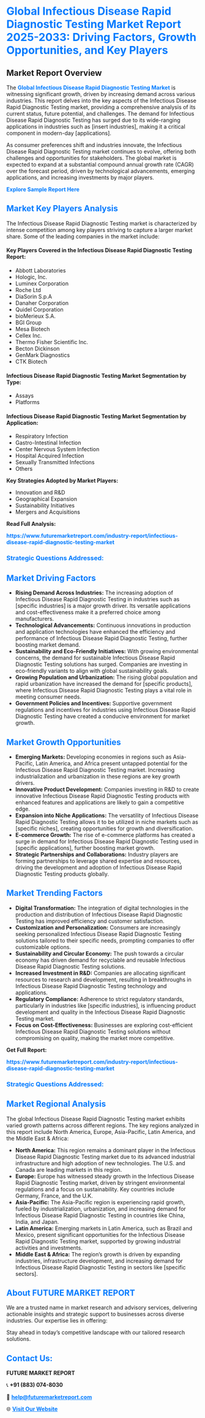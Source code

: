 <h1 style="color: #007BFF;">Global Infectious Disease Rapid Diagnostic Testing Market Report 2025-2033: Driving Factors, Growth Opportunities, and Key Players</h1>

<section id="overview">
<h2>Market Report Overview</h2>
<p>The <a href="https://www.futuremarketreport.com/industry-report/infectious-disease-rapid-diagnostic-testing-market" style="color: #007BFF; text-decoration: none;"><strong>Global Infectious Disease Rapid Diagnostic Testing Market</strong></a> is witnessing significant growth, driven by increasing demand across various industries. This report delves into the key aspects of the Infectious Disease Rapid Diagnostic Testing market, providing a comprehensive analysis of its current status, future potential, and challenges. The demand for Infectious Disease Rapid Diagnostic Testing has surged due to its wide-ranging applications in industries such as [insert industries], making it a critical component in modern-day [applications].</p>
<p>As consumer preferences shift and industries innovate, the Infectious Disease Rapid Diagnostic Testing market continues to evolve, offering both challenges and opportunities for stakeholders. The global market is expected to expand at a substantial compound annual growth rate (CAGR) over the forecast period, driven by technological advancements, emerging applications, and increasing investments by major players.</p>
</section>

<section id="overview">
<p><a href="https://www.futuremarketreport.com/request-sample/reportId=79347" style="color: #007BFF; text-decoration: none;"><strong>Explore Sample Report Here</strong></a></p>
</section>

<section id="key-players">
<h2 style="color: #007BFF;">Market Key Players Analysis</h2>
<p>The Infectious Disease Rapid Diagnostic Testing market is characterized by intense competition among key players striving to capture a larger market share. Some of the leading companies in the market include:</p>
<h4>Key Players Covered in the Infectious Disease Rapid Diagnostic Testing Report:</h4>
<ul><li>Abbott Laboratories</li><li>Hologic, Inc.</li><li>Luminex Corporation</li><li>Roche Ltd</li><li>DiaSorin S.p.A</li><li>Danaher Corporation</li><li>Quidel Corporation</li><li>bioMerieux S.A.</li><li>BGI Group</li><li>Mesa Biotech</li><li>Cellex Inc.</li><li>Thermo Fisher Scientific Inc.</li><li>Becton Dickinson</li><li>GenMark Diagnostics</li><li>CTK Biotech</li></ul>
<h4>Infectious Disease Rapid Diagnostic Testing Market Segmentation by Type:</h4>
<ul><li>Assays</li><li>Platforms</li></ul>

<h4>Infectious Disease Rapid Diagnostic Testing Market Segmentation by Application:</h4>
<ul><li>Respiratory Infection</li><li>Gastro-Intestinal Infection</li><li>Center Nervous System Infection</li><li>Hospital Acquired Infection</li><li>Sexually Transmitted Infections</li><li>Others</li></ul>
<p><strong>Key Strategies Adopted by Market Players:</strong></p>
<ul>
<li>Innovation and R&D</li>
<li>Geographical Expansion</li>
<li>Sustainability Initiatives</li>
<li>Mergers and Acquisitions</li>
</ul>
</section>

<section>
<p><strong>Read Full Analysis: </strong></p><a href="https://www.futuremarketreport.com/industry-report/infectious-disease-rapid-diagnostic-testing-market" style="color: #007BFF; text-decoration: none;"><strong>https://www.futuremarketreport.com/industry-report/infectious-disease-rapid-diagnostic-testing-market</strong></a>
<h3 style="color: #007BFF;">Strategic Questions Addressed:</h3>
</section>

<section id="driving-factors">
<h2 style="color: #007BFF;">Market Driving Factors</h2>
<ul>
<li><strong>Rising Demand Across Industries:</strong> The increasing adoption of Infectious Disease Rapid Diagnostic Testing in industries such as [specific industries] is a major growth driver. Its versatile applications and cost-effectiveness make it a preferred choice among manufacturers.</li>
<li><strong>Technological Advancements:</strong> Continuous innovations in production and application technologies have enhanced the efficiency and performance of Infectious Disease Rapid Diagnostic Testing, further boosting market demand.</li>
<li><strong>Sustainability and Eco-Friendly Initiatives:</strong> With growing environmental concerns, the demand for sustainable Infectious Disease Rapid Diagnostic Testing solutions has surged. Companies are investing in eco-friendly variants to align with global sustainability goals.</li>
<li><strong>Growing Population and Urbanization:</strong> The rising global population and rapid urbanization have increased the demand for [specific products], where Infectious Disease Rapid Diagnostic Testing plays a vital role in meeting consumer needs.</li>
<li><strong>Government Policies and Incentives:</strong> Supportive government regulations and incentives for industries using Infectious Disease Rapid Diagnostic Testing have created a conducive environment for market growth.</li>
</ul>
</section>

<section id="growth-opportunities">
<h2 style="color: #007BFF;">Market Growth Opportunities</h2>
<ul>
<li><strong>Emerging Markets:</strong> Developing economies in regions such as Asia-Pacific, Latin America, and Africa present untapped potential for the Infectious Disease Rapid Diagnostic Testing market. Increasing industrialization and urbanization in these regions are key growth drivers.</li>
<li><strong>Innovative Product Development:</strong> Companies investing in R&D to create innovative Infectious Disease Rapid Diagnostic Testing products with enhanced features and applications are likely to gain a competitive edge.</li>
<li><strong>Expansion into Niche Applications:</strong> The versatility of Infectious Disease Rapid Diagnostic Testing allows it to be utilized in niche markets such as [specific niches], creating opportunities for growth and diversification.</li>
<li><strong>E-commerce Growth:</strong> The rise of e-commerce platforms has created a surge in demand for Infectious Disease Rapid Diagnostic Testing used in [specific applications], further boosting market growth.</li>
<li><strong>Strategic Partnerships and Collaborations:</strong> Industry players are forming partnerships to leverage shared expertise and resources, driving the development and adoption of Infectious Disease Rapid Diagnostic Testing products globally.</li>
</ul>
</section>

<section id="trending-factors">
<h2 style="color: #007BFF;">Market Trending Factors</h2>
<ul>
<li><strong>Digital Transformation:</strong> The integration of digital technologies in the production and distribution of Infectious Disease Rapid Diagnostic Testing has improved efficiency and customer satisfaction.</li>
<li><strong>Customization and Personalization:</strong> Consumers are increasingly seeking personalized Infectious Disease Rapid Diagnostic Testing solutions tailored to their specific needs, prompting companies to offer customizable options.</li>
<li><strong>Sustainability and Circular Economy:</strong> The push towards a circular economy has driven demand for recyclable and reusable Infectious Disease Rapid Diagnostic Testing solutions.</li>
<li><strong>Increased Investment in R&D:</strong> Companies are allocating significant resources to research and development, resulting in breakthroughs in Infectious Disease Rapid Diagnostic Testing technology and applications.</li>
<li><strong>Regulatory Compliance:</strong> Adherence to strict regulatory standards, particularly in industries like [specific industries], is influencing product development and quality in the Infectious Disease Rapid Diagnostic Testing market.</li>
<li><strong>Focus on Cost-Effectiveness:</strong> Businesses are exploring cost-efficient Infectious Disease Rapid Diagnostic Testing solutions without compromising on quality, making the market more competitive.</li>
</ul>
</section>

<section>
<p><strong>Get Full Report: </strong></p><a href="https://www.futuremarketreport.com/industry-report/infectious-disease-rapid-diagnostic-testing-market" style="color: #007BFF; text-decoration: none;"><strong>https://www.futuremarketreport.com/industry-report/infectious-disease-rapid-diagnostic-testing-market</strong></a>
<h3 style="color: #007BFF;">Strategic Questions Addressed:</h3>
</section>


<section id="regional-analysis">
<h2 style="color: #007BFF;">Market Regional Analysis</h2>
<p>The global Infectious Disease Rapid Diagnostic Testing market exhibits varied growth patterns across different regions. The key regions analyzed in this report include North America, Europe, Asia-Pacific, Latin America, and the Middle East & Africa:</p>
<ul>
<li><strong>North America:</strong> This region remains a dominant player in the Infectious Disease Rapid Diagnostic Testing market due to its advanced industrial infrastructure and high adoption of new technologies. The U.S. and Canada are leading markets in this region.</li>
<li><strong>Europe:</strong> Europe has witnessed steady growth in the Infectious Disease Rapid Diagnostic Testing market, driven by stringent environmental regulations and a focus on sustainability. Key countries include Germany, France, and the U.K.</li>
<li><strong>Asia-Pacific:</strong> The Asia-Pacific region is experiencing rapid growth, fueled by industrialization, urbanization, and increasing demand for Infectious Disease Rapid Diagnostic Testing in countries like China, India, and Japan.</li>
<li><strong>Latin America:</strong> Emerging markets in Latin America, such as Brazil and Mexico, present significant opportunities for the Infectious Disease Rapid Diagnostic Testing market, supported by growing industrial activities and investments.</li>
<li><strong>Middle East & Africa:</strong> The region’s growth is driven by expanding industries, infrastructure development, and increasing demand for Infectious Disease Rapid Diagnostic Testing in sectors like [specific sectors].</li>
</ul>
</section>

<footer>
<h2 style="color: #007BFF;">About FUTURE MARKET REPORT</h2>
<p>We are a trusted name in market research and advisory services, delivering actionable insights and strategic support to businesses across diverse industries. Our expertise lies in offering:</p>

<p>Stay ahead in today’s competitive landscape with our tailored research solutions.</p>

<h2 style="color: #007BFF;">Contact Us:</h2>
<p><strong>FUTURE MARKET REPORT</strong></p>
<p>📞 <strong>+91 (883) 074-8030</strong></p>
<p>📧 <strong><a href="mailto:help@futuremarketreport.com" style="color: #007BFF;">help@futuremarketreport.com</a></strong></p>
<p>🌐 <strong><a href="https://www.futuremarketreport.com/" style="color: #007BFF;">Visit Our Website</a></strong></p>
</footer>